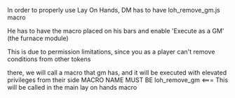 In order to properly use Lay On Hands, DM has to have loh_remove_gm.js macro

He has to have the macro placed on his bars and enable 'Execute as a GM' (the furnace module)

This is due to permission limitations, since you as a player can't remove conditions from other tokens

there, we will call a macro that gm has, and it will be executed with elevated privileges from their side
MACRO NAME MUST BE loh_remove_gm     <=== This will be called in the main lay on hands macro